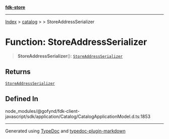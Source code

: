 [**fdk-store**](../../../README.md)
***

[Index](../../../API.md) > [catalog](../../README.md) > [<internal>](../README.md) > StoreAddressSerializer

# Function: StoreAddressSerializer

> **StoreAddressSerializer**(): [`StoreAddressSerializer`](../type-aliases/type-alias.StoreAddressSerializer.md)

## Returns

[`StoreAddressSerializer`](../type-aliases/type-alias.StoreAddressSerializer.md)

## Defined In

node\_modules/@gofynd/fdk-client-javascript/sdk/application/Catalog/CatalogApplicationModel.d.ts:1853

***
Generated using [TypeDoc](https://typedoc.org/) and [typedoc-plugin-markdown](https://www.npmjs.com/package/typedoc-plugin-markdown)
